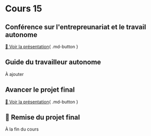 # Cours 15

## Conférence sur l'entrepreunariat et le travail autonome
[📁 Voir la présentation](#){ .md-button }

## Guide du travailleur autonome
À ajouter

## Avancer le projet final
[📁 Voir la présentation](https://cmontmorency365-my.sharepoint.com/:b:/g/personal/lora_boisvert_cmontmorency_qc_ca/EbORw7nH2j9Epj5s-m1xY58BtO5SrE7HiO0TXAMxanut8g?e=YAEyth){ .md-button }

## 🚨 Remise du projet final
À la fin du cours
